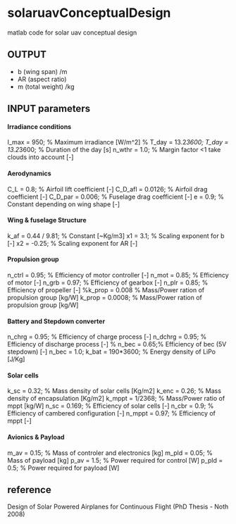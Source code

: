 # solaruavConceptualDesign

matlab code for solar uav conceptual design
## OUTPUT
- b (wing span) /m
- AR (aspect ratio)
- m (total weight) /kg
## INPUT parameters
#### Irradiance conditions 
I_max = 950;       % Maximum irradiance [W/m^2]
% T_day = 13.2*3600;
T_day = 13.2*3600; % Duration of the day [s]
n_wthr = 1.0;      % Margin factor <1 take clouds into account [-]

####  Aerodynamics 
C_L = 0.8;        % Airfoil lift coefficient [-]
C_D_afl = 0.0126; % Airfoil drag coefficient [-]
C_D_par = 0.006; % Fuselage drag coefficient [-]
e = 0.9;          % Constant depending on wing shape [-]

#### Wing & fuselage Structure 
k_af = 0.44 / 9.81; % Constant [~Kg/m3]
x1 = 3.1;           % Scaling exponent for b [-]
x2 = -0.25;         % Scaling exponent for AR [-]

#### Propulsion group 
n_ctrl = 0.95;  % Efficiency of motor controller [-]
n_mot = 0.85;   % Efficiency of motor [-]
n_grb = 0.97;   % Efficiency of gearbox [-]
n_plr = 0.85;   % Efficiency of propeller [-]
%k_prop = 0.008  % Mass/Power ration of propulsion group [kg/W]
k_prop = 0.0008; % Mass/Power ration of propulsion group [kg/W]

#### Battery and Stepdown converter 
n_chrg = 0.95;    % Efficiency of charge process [-]
n_dchrg = 0.95;   % Efficiency of discharge process [-]
% n_bec = 0.65;% Efficiency of bec (5V stepdown) [-]
n_bec = 1.0;
k_bat = 190*3600; % Energy density of LiPo [J/Kg]

#### Solar cells 
k_sc = 0.32;     % Mass density of solar cells [Kg/m2]
k_enc = 0.26;    % Mass density of encapsulation [Kg/m2]
k_mppt = 1/2368; % Mass/Power ratio of mppt [kg/W]
n_sc = 0.169;    % Efficiency of solar cells [-]
n_cbr = 0.9;     % Efficiency of cambered configuration [-]
n_mppt = 0.97;   % Efficiency of mppt [-]

#### Avionics & Payload 
m_av = 0.15;  % Mass of controler and electronics [kg]
m_pld = 0.05; % Mass of payload [kg]
p_av = 1.5;   % Power required for control [W]
p_pld = 0.5;  % Power required for payload [W]
## reference
Design of Solar Powered Airplanes for Continuous Flight (PhD Thesis - Noth 2008)
